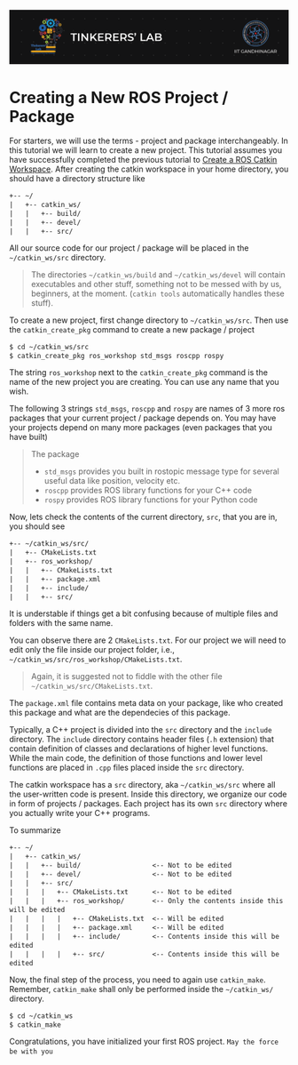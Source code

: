 ![image](../images/TL_Header.png)
# **Creating a New ROS Project / Package**

For starters, we will use the terms - project and package interchangeably. In this tutorial we will learn to create a new project.
This tutorial assumes you have successfully completed the previous tutorial to [Create a ROS Catkin Workspace](tutorials/create_a_ros_workspace.md).
After creating the catkin workspace in your home directory, you should have a directory structure like
```
+-- ~/
|   +-- catkin_ws/
|   |   +-- build/
|   |   +-- devel/
|   |   +-- src/
```
All our source code for our project / package will be placed in the `~/catkin_ws/src` directory.
> The directories `~/catkin_ws/build` and `~/catkin_ws/devel`
> will contain executables and other stuff, something not to be messed with by us, beginners, at the moment. 
> (`catkin tools` automatically handles these stuff).

To create a new project, first change directory to `~/catkin_ws/src`. Then use the `catkin_create_pkg` command to create a new package / project
```
$ cd ~/catkin_ws/src
$ catkin_create_pkg ros_workshop std_msgs roscpp rospy
```
The string `ros_workshop` next to the `catkin_create_pkg` command is the name of the new project you are creating. You can use any name that you wish.

The following 3 strings `std_msgs`, `roscpp` and `rospy` are names of 3 more ros packages that your current project / package depends on. You may have
your projects depend on many more packages (even packages that you have built)
> The package
> - `std_msgs` provides you built in rostopic message type for several useful data like position, velocity etc.
> - `roscpp` provides ROS library functions for your C++ code
> - `rospy` provides ROS library functions for your Python code

Now, lets check the contents of the current directory, `src`, that you are in, you should see
```
+-- ~/catkin_ws/src/
|   +-- CMakeLists.txt
|   +-- ros_workshop/
|   |   +-- CMakeLists.txt
|   |   +-- package.xml
|   |   +-- include/
|   |   +-- src/
```
It is understable if things get a bit confusing because of multiple files and folders with the same name.

You can observe there are 2 `CMakeLists.txt`. For our project we will need to edit only the file inside our project folder, i.e., `~/catkin_ws/src/ros_workshop/CMakeLists.txt`.
> Again, it is suggested not to fiddle with the other file `~/catkin_ws/src/CMakeLists.txt`.

The `package.xml` file contains meta data on your package, like who created this package and what are the dependecies of this package.

Typically, a C++ project is divided into the `src` directory and the `include` directory. The `include` directory contains header files (`.h` extension)
that contain definition of classes and declarations of higher level functions. While the main code, the definition of those functions and lower level functions are placed in `.cpp` files placed inside the `src` directory.

The catkin workspace has a `src` directory, aka `~/catkin_ws/src` where all the user-written code is present. Inside this directory, we organize our code in form
of projects / packages. Each project has its own `src` directory where you actually write your C++ programs.

To summarize
```
+-- ~/
|   +-- catkin_ws/
|   |   +-- build/                  <-- Not to be edited
|   |   +-- devel/                  <-- Not to be edited
|   |   +-- src/
|   |   |   +-- CMakeLists.txt      <-- Not to be edited
|   |   |   +-- ros_workshop/       <-- Only the contents inside this will be edited
|   |   |   |   +-- CMakeLists.txt  <-- Will be edited
|   |   |   |   +-- package.xml     <-- Will be edited
|   |   |   |   +-- include/        <-- Contents inside this will be edited
|   |   |   |   +-- src/            <-- Contents inside this will be edited
```

Now, the final step of the process, you need to again use `catkin_make`. Remember, `catkin_make` shall only be performed inside the `~/catkin_ws/` directory.
```
$ cd ~/catkin_ws
$ catkin_make
```
Congratulations, you have initialized your first ROS project. `May the force be with you`
